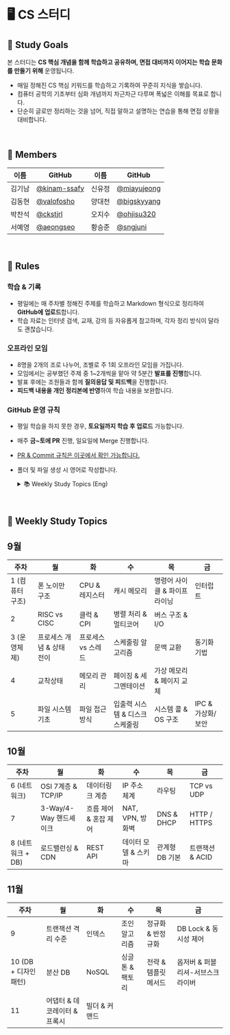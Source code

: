 # 🖥️ CS 스터디

## 🎯 Study Goals
본 스터디는 **CS 핵심 개념을 함께 학습하고 공유하며, 면접 대비까지 이어지는 학습 문화를 만들기 위해** 운영됩니다.

- 매일 정해진 CS 핵심 키워드를 학습하고 기록하여 꾸준히 지식을 쌓습니다.
-  컴퓨터 공학의 기초부터 심화 개념까지 차근차근 다루며 폭넓은 이해를 목표로 합니다.
- 단순히 글로만 정리하는 것을 넘어, 직접 말하고 설명하는 연습을 통해 면접 상황을 대비합니다.

<br>

## 🥔 Members
|이름|GitHub|이름|GitHub|
|---|---|---|---|
|김기남|[@kinam-ssafy](https://github.com/kinam-ssafy)|신유정|[@miayujeong](https://github.com/miayujeong)|
|김동현|[@valofosho](https://github.com/valofosho)|양대천|[@bigskyyang](https://github.com/bigskyyang)|
|박찬석|[@ckstjrl](https://github.com/ckstjrl)|오지수|[@ohjisu320](https://github.com/ojisu320)|
|서예영|[@aeongseo](https://github.com/aeongseo)|황승준|[@sngjuni](https://github.com/sngjuni)|

<br>

## 🌳 Rules

### 학습 & 기록
- 평일에는 매 주차별 정해진 주제를 학습하고 Markdown 형식으로 정리하여 **GitHub에 업로드**합니다.
- 학습 자료는 인터넷 검색, 교재, 강의 등 자유롭게 참고하며, 각자 정리 방식이 달라도 괜찮습니다.

### 오프라인 모임
- 8명을 2개의 조로 나누어, 조별로 주 1회 오프라인 모임을 가집니다.
- 모임에서는 공부했던 주제 중 1~2개씩을 맡아 약 5분간 **발표를 진행**합니다.
- 발표 후에는 조원들과 함께 **질의응답 및 피드백**을 진행합니다.
- **피드백 내용을 개인 정리본에 반영**하여 학습 내용을 보완합니다.

### GitHub 운영 규칙
- 평일 학습을 하지 못한 경우, **토요일까지 학습 후 업로드** 가능합니다.
- 매주 **금~토에 PR** 진행, 일요일에 Merge 진행합니다.
- <a href="docs/PR_Commit_Rule.md">PR & Commit 규칙은 이곳에서 확인 가능합니다.</a>
- 폴더 및 파일 생성 시 영어로 작성합니다. 
    <details>
    <summary>📚 Weekly Study Topics (Eng)</summary>

    | Week | Mon | Tue | Wed | Thu | Fri |
    |------|-----|-----|-----|-----|-----|
    | 1 (Computer Architecture) | Von Neumann Architecture | CPU & Registers | Cache Memory | Instruction Cycle & Pipelining | Interrupts |
    | 2 | RISC vs CISC | Clock & CPI | Parallel Processing & Multi-core | Bus Architecture & I/O |  |
    | 3 (Operating System) | Process Concept & State Transition | Process vs Thread | Scheduling Algorithms | Context Switching | Synchronization Techniques |
    | 4 | Deadlock | Memory Management | Paging & Segmentation | Virtual Memory & Page Replacement |  |
    | 5 | File System Basics | File Access Methods | I/O Systems & Disk Scheduling | System Calls & OS Structure | IPC & Virtualization/Security |
    | 6 (Network) | OSI 7 Layers & TCP/IP | Data Link Layer | IP Addressing | Routing | TCP vs UDP |
    | 7 | 3-Way/4-Way Handshake | Flow Control & Congestion Control | NAT, VPN, Firewall | DNS & DHCP | HTTP / HTTPS |
    | 8 (Network + DB) | Load Balancing & CDN | REST API | Data Model & Schema | Relational DB Basics | Transactions & ACID |
    | 9 | Transaction Isolation Levels | Indexes | Join Algorithms | Normalization & Denormalization | DB Locks & Concurrency Control |
    | 10 (DB + Design Patterns) | Distributed DB | NoSQL | Singleton & Factory | Strategy & Template Method | Observer & Publisher-Subscriber |
    | 11 | Adapter, Decorator & Proxy | Builder & Command |  |  |  |
    | 12 |  |  |  |  |  |

    </details>

<br>

## 🏫 Weekly Study Topics

## 9월

| 주차 | 월 | 화 | 수 | 목 | 금 |
|------|-----|-----|-----|-----|-----|
| 1 (컴퓨터 구조) | 폰 노이만 구조 | CPU & 레지스터 | 캐시 메모리 | 명령어 사이클 & 파이프라이닝 | 인터럽트 |
| 2 | RISC vs CISC | 클럭 & CPI | 병렬 처리 & 멀티코어 | 버스 구조 & I/O |  |
| 3 (운영체제) | 프로세스 개념 & 상태 전이 | 프로세스 vs 스레드 | 스케줄링 알고리즘 | 문맥 교환 | 동기화 기법 |
| 4 | 교착상태 | 메모리 관리 | 페이징 & 세그멘테이션 | 가상 메모리 & 페이지 교체 |  |
| 5 | 파일 시스템 기초 | 파일 접근 방식 | 입출력 시스템 & 디스크 스케줄링 | 시스템 콜 & OS 구조 | IPC & 가상화/보안 |



## 10월

| 주차 | 월 | 화 | 수 | 목 | 금 |
|------|-----|-----|-----|-----|-----|
| 6 (네트워크) | OSI 7계층 & TCP/IP | 데이터링크 계층 | IP 주소 체계 | 라우팅 | TCP vs UDP |
| 7 | 3-Way/4-Way 핸드셰이크 | 흐름 제어 & 혼잡 제어 | NAT, VPN, 방화벽 | DNS & DHCP | HTTP / HTTPS |
| 8 (네트워크 + DB) | 로드밸런싱 & CDN | REST API | 데이터 모델 & 스키마 | 관계형 DB 기본 | 트랜잭션 & ACID |



## 11월

| 주차 | 월 | 화 | 수 | 목 | 금 |
|------|-----|-----|-----|-----|-----|
| 9 | 트랜잭션 격리 수준 | 인덱스 | 조인 알고리즘 | 정규화 & 반정규화 | DB Lock & 동시성 제어 |
| 10 (DB + 디자인패턴) | 분산 DB | NoSQL | 싱글톤 & 팩토리 | 전략 & 템플릿 메서드 | 옵저버 & 퍼블리셔-서브스크라이버 |
| 11 | 어댑터 & 데코레이터 & 프록시 | 빌더 & 커맨드 |  |  |  |

